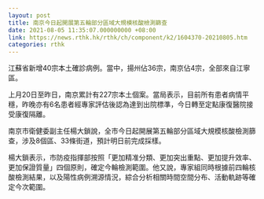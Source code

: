 ```yaml
---
layout: post
title: 南京今日起開展第五輪部分區域大規模核酸檢測篩查
date: 2021-08-05 11:35:07.000000000 +08:00
link: https://news.rthk.hk/rthk/ch/component/k2/1604370-20210805.htm
categories: rthk
---
```


江蘇省新增40宗本土確診病例。當中，揚州佔36宗，南京佔4宗，全部來自江寧區。

上月20日至昨日，南京累計有227宗本土個案。當局表示，目前所有患者病情平穩，昨晚亦有6名患者經專家評估後認為達到出院標準，今日轉至定點康復醫院接受康復隔離。

南京市衛健委副主任楊大鎖說，全市今日起開展第五輪部分區域大規模核酸檢測篩查，涉及8個區、33條街道，預計明日前完成採樣。

楊大鎖表示，市防疫指揮部按照「更加精准分類、更加突出重點、更加提升效率、更加保證質量」四個原則，確定今輪檢測範圍。他又說，專家組同時根據前四輪核酸檢測結果，以及陽性病例溯源情況，綜合分析相關時間空間分布、活動軌跡等確定今次範圍。
